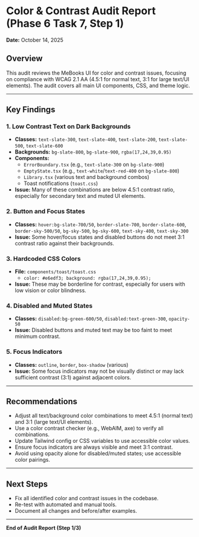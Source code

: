 # Color & Contrast Audit Report (Phase 6 Task 7, Step 1)

**Date:** October 14, 2025

## Overview
This audit reviews the MeBooks UI for color and contrast issues, focusing on compliance with WCAG 2.1 AA (4.5:1 for normal text, 3:1 for large text/UI elements). The audit covers all main UI components, CSS, and theme logic.

---

## Key Findings

### 1. Low Contrast Text on Dark Backgrounds
- **Classes:** `text-slate-300`, `text-slate-400`, `text-slate-200`, `text-slate-500`, `text-slate-600`
- **Backgrounds:** `bg-slate-800`, `bg-slate-900`, `rgba(17,24,39,0.95)`
- **Components:**
  - `ErrorBoundary.tsx` (e.g., `text-slate-300` on `bg-slate-900`)
  - `EmptyState.tsx` (e.g., `text-white`/`text-red-400` on `bg-slate-800`)
  - `Library.tsx` (various text and background combos)
  - Toast notifications (`toast.css`)
- **Issue:** Many of these combinations are below 4.5:1 contrast ratio, especially for secondary text and muted UI elements.

### 2. Button and Focus States
- **Classes:** `hover:bg-slate-700/50`, `border-slate-700`, `border-slate-600`, `border-sky-500/50`, `bg-sky-500`, `bg-sky-600`, `text-sky-400`, `text-sky-300`
- **Issue:** Some hover/focus states and disabled buttons do not meet 3:1 contrast ratio against their backgrounds.

### 3. Hardcoded CSS Colors
- **File:** `components/toast/toast.css`
  - `color: #e6edf3; background: rgba(17,24,39,0.95);`
- **Issue:** These may be borderline for contrast, especially for users with low vision or color blindness.

### 4. Disabled and Muted States
- **Classes:** `disabled:bg-green-600/50`, `disabled:text-green-300`, `opacity-50`
- **Issue:** Disabled buttons and muted text may be too faint to meet minimum contrast.

### 5. Focus Indicators
- **Classes:** `outline`, `border`, `box-shadow` (various)
- **Issue:** Some focus indicators may not be visually distinct or may lack sufficient contrast (3:1) against adjacent colors.

---

## Recommendations
- Adjust all text/background color combinations to meet 4.5:1 (normal text) and 3:1 (large text/UI elements).
- Use a color contrast checker (e.g., WebAIM, axe) to verify all combinations.
- Update Tailwind config or CSS variables to use accessible color values.
- Ensure focus indicators are always visible and meet 3:1 contrast.
- Avoid using opacity alone for disabled/muted states; use accessible color pairings.

---

## Next Steps
- Fix all identified color and contrast issues in the codebase.
- Re-test with automated and manual tools.
- Document all changes and before/after examples.

---

**End of Audit Report (Step 1/3)**
